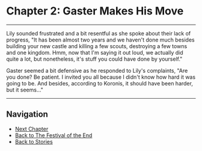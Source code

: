 # Chapter 2: Gaster Makes His Move

---

Lily sounded frustrated and a bit resentful as she spoke about their lack of progress, "It has been almost two years and we haven't done much besides building your new castle and killing a few scouts, destroying a few towns and one kingdom. Hmm, now that I'm saying it out loud, we actually did quite a lot, but nonetheless, it's stuff you could have done by yourself."

Gaster seemed a bit defensive as he responded to Lily's complaints, "Are you done? Be patient. I invited you all because I didn't know how hard it was going to be. And besides, according to Koronis, it should have been harder, but it seems..."

---

## Navigation

- [Next Chapter](chapter3.md)
- [Back to The Festival of the End](the-festival-of-the-end.md)
- [Back to Stories](../../storyline.md)
